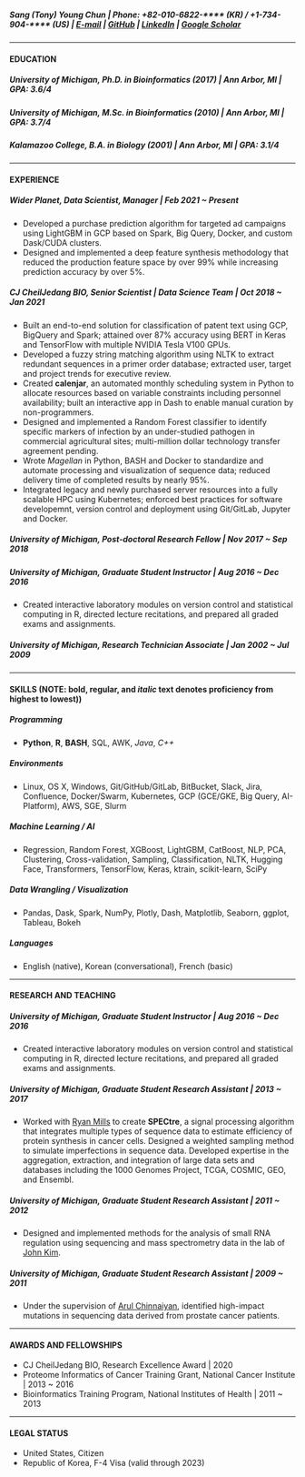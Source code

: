 ##### **Sang (Tony) Young Chun** |  Phone: +82-010-6822-**** (KR) / +1-734-904-**** (US) | [E-mail](mailto:stonyc@gmail.com) | [GitHub](https://github.com/stonyc) | [LinkedIn](https://linkedin.com/in/stonyc) | [Google Scholar](https://scholar.google.com/citations?hl=en&user=D1pQub8AAAAJ)
---
#### **EDUCATION**
##### University of Michigan, Ph.D. in Bioinformatics (2017) | Ann Arbor, MI | GPA: 3.6/4
##### University of Michigan, M.Sc. in Bioinformatics (2010) | Ann Arbor, MI | GPA: 3.7/4
##### Kalamazoo College, B.A. in Biology (2001) | Ann Arbor, MI | GPA: 3.1/4
---
#### **EXPERIENCE**
##### Wider Planet, Data Scientist, Manager | Feb 2021 ~ Present
* Developed a purchase prediction algorithm for targeted ad campaigns using LightGBM in GCP based on Spark, Big Query, Docker, and custom Dask/CUDA clusters.
* Designed and implemented a deep feature synthesis methodology that reduced the production feature space by over 99% while increasing prediction accuracy by over 5%.

##### CJ CheilJedang BIO, Senior Scientist | Data Science Team | Oct 2018 ~ Jan 2021
* Built an end-to-end solution for classification of patent text using GCP, BigQuery and Spark; attained over 87% accuracy using BERT in Keras and TensorFlow with multiple NVIDIA Tesla V100 GPUs.
* Developed a fuzzy string matching algorithm using NLTK to extract redundant sequences in a primer order database; extracted user, target and project trends for executive review.
* Created **calenjar**, an automated monthly scheduling system in Python to allocate resources based on variable constraints including personnel availability; built an interactive app in Dash to enable manual curation by non-programmers.
* Designed and implemented a Random Forest classifier to identify specific markers of infection by an under-studied pathogen in commercial agricultural sites; multi-million dollar technology transfer agreement pending.
* Wrote *Magellan* in Python, BASH and Docker to standardize and automate processing and visualization of sequence data; reduced delivery time of completed results by nearly 95%.
* Integrated legacy and newly purchased server resources into a fully scalable HPC using Kubernetes; enforced best practices for software developemnt, version control and deployment using Git/GitLab, Jupyter and Docker.

##### University of Michigan, Post-doctoral Research Fellow | Nov 2017 ~ Sep 2018

##### University of Michigan, Graduate Student Instructor | Aug 2016 ~ Dec 2016
* Created interactive laboratory modules on version control and statistical computing in R, directed lecture recitations, and prepared all graded exams and assignments.

##### University of Michigan, Research Technician Associate | Jan 2002 ~ Jul 2009
---
#### **SKILLS** (NOTE: **bold**, regular, and *italic* text denotes proficiency from highest to lowest))
##### Programming
* **Python**, **R**, **BASH**, SQL, AWK, *Java*, *C++*

##### Environments
* Linux, OS X, Windows, Git/GitHub/GitLab, BitBucket, Slack, Jira, Confluence, Docker/Swarm, Kubernetes, GCP (GCE/GKE, Big Query, AI-Platform), AWS, SGE, Slurm

##### Machine Learning / AI
* Regression, Random Forest, XGBoost, LightGBM, CatBoost, NLP, PCA, Clustering, Cross-validation, Sampling, Classification, NLTK, Hugging Face, Transformers, TensorFlow, Keras, ktrain, scikit-learn, SciPy

##### Data Wrangling / Visualization
* Pandas, Dask, Spark, NumPy, Plotly, Dash, Matplotlib, Seaborn, ggplot, Tableau, Bokeh

##### Languages
* English (native), Korean (conversational), French (basic)
---
#### **RESEARCH AND TEACHING**
##### University of Michigan, Graduate Student Instructor | Aug 2016 ~ Dec 2016
* Created interactive laboratory modules on version control and statistical computing in R, directed lecture recitations, and prepared all graded exams and assignments.

##### University of Michigan, Graduate Student Research Assistant | 2013 ~ 2017
* Worked with [Ryan Mills](http://millslab.org) to create **SPECtre**, a signal processing algorithm that integrates multiple types of sequence data to estimate efficiency of protein synthesis in cancer cells. Designed a weighted sampling method to simulate imperfections in sequence data. Developed expertise in the aggregation, extraction, and integration of large data sets and databases including the 1000 Genomes Project, TCGA, COSMIC, GEO, and Ensembl.

##### University of Michigan, Graduate Student Research Assistant | 2011 ~ 2012
* Designed and implemented methods for the analysis of small RNA regulation using sequencing and mass spectrometry data in the lab of [John Kim](https://sites.krieger.jhu.edu/kimlab/).

##### University of Michigan, Graduate Student Research Assistant | 2009 ~ 2011
* Under the supervision of [Arul Chinnaiyan](http://mctp.med.umich.edu/), identified high-impact mutations in sequencing data derived from prostate cancer patients.
---
#### **AWARDS AND FELLOWSHIPS**
* CJ CheilJedang BIO, Research Excellence Award | 2020
* Proteome Informatics of Cancer Training Grant, National Cancer Institute | 2013 ~ 2016
* Bioinformatics Training Program, National Institutes of Health | 2011 ~ 2013
---
#### **LEGAL STATUS**
* United States, Citizen
* Republic of Korea, F-4 Visa (valid through 2023)
